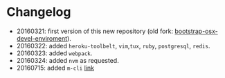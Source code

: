 # Changelog

* 20160321: first version of this new repository (old fork: [bootstrap-osx-devel-enviroment](https://github.com/carlosveloso/bootstrap-osx-devel-enviroment)).
* 20160322: added `heroku-toolbelt`, `vim`,`tux`, `ruby`, `postgresql`, `redis`.
* 20160323: added `webpack`.
* 20160324: added `nvm` as requested.
* 20160715: added `m-cli` [link](https://github.com/rgcr/m-cli)

